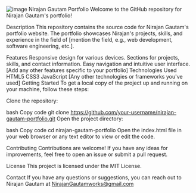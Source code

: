 ![image](https://github.com/nirajann/Portfolio/assets/78842151/c2bf4967-eb27-46f8-95e0-e2d9f6bf7ba7)
Nirajan Gautam Portfolio
Welcome to the GitHub repository for Nirajan Gautam's portfolio!

Description
This repository contains the source code for Nirajan Gautam's portfolio website. The portfolio showcases Nirajan's projects, skills, and experience in the field of [mention the field, e.g., web development, software engineering, etc.].

Features
Responsive design for various devices.
Sections for projects, skills, and contact information.
Easy navigation and intuitive user interface.
[Add any other features specific to your portfolio]
Technologies Used
HTML5
CSS3
JavaScript
[Any other technologies or frameworks you've used]
Getting Started
To get a local copy of the project up and running on your machine, follow these steps:

Clone the repository:

bash
Copy code
git clone https://github.com/your-username/nirajan-gautam-portfolio.git
Open the project directory:

bash
Copy code
cd nirajan-gautam-portfolio
Open the index.html file in your web browser or any text editor to view or edit the code.

Contributing
Contributions are welcome! If you have any ideas for improvements, feel free to open an issue or submit a pull request.

License
This project is licensed under the MIT License.

Contact
If you have any questions or suggestions, you can reach out to Nirajan Gautam at NirajanGautamworks@gmail.com
